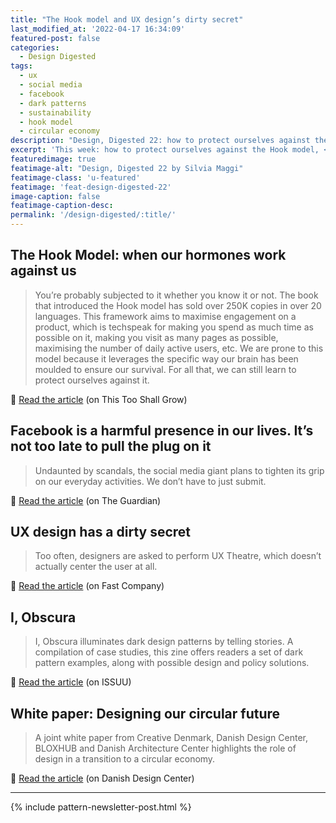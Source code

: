 ```yaml
---
title: "The Hook model and UX design’s dirty secret"
last_modified_at: '2022-04-17 16:34:09'
featured-post: false
categories:
  - Design Digested
tags:
  - ux
  - social media
  - facebook
  - dark patterns
  - sustainability
  - hook model
  - circular economy
description: "Design, Digested 22: how to protect ourselves against the Hook model, UX design’s dirty secret, harmful Facebook and more."
excerpt: 'This week: how to protect ourselves against the Hook model, <em>UX Theatre</em>, dark patterns, and circular economy.'
featuredimage: true
featimage-alt: "Design, Digested 22 by Silvia Maggi"
featimage-class: 'u-featured'
featimage: 'feat-design-digested-22'
image-caption: false
featimage-caption-desc: 
permalink: '/design-digested/:title/'
---
```

## The Hook Model: when our hormones work against us

> You’re probably subjected to it whether you know it or not. The book that introduced the Hook model has sold over 250K copies in over 20 languages. This framework aims to maximise engagement on a product, which is techspeak for making you spend as much time as possible on it, making you visit as many pages as possible, maximising the number of daily active users, etc. We are prone to this model because it leverages the specific way our brain has been moulded to ensure our survival. For all that, we can still learn to protect ourselves against it.

<p class="detached">🔗 <a href="https://thistooshallgrow.com/blog/hook-model-hormones">Read the article</a> (on This Too Shall Grow)</p>

## Facebook is a harmful presence in our lives. It’s not too late to pull the plug on it

> Undaunted by scandals, the social media giant plans to tighten its grip on our everyday activities. We don’t have to just submit.

<p class="detached">🔗 <a href="https://www.theguardian.com/commentisfree/2021/oct/06/facebook-scandals-social-media">Read the article</a> (on The Guardian)</p>

## UX design has a dirty secret

> Too often, designers are asked to perform UX Theatre, which doesn’t actually center the user at all.

<p class="detached">🔗 <a href="https://www.fastcompany.com/90686473/ux-design-has-a-dirty-secret\">Read the article</a> (on Fast Company)</p>

## I, Obscura

> I, Obscura illuminates dark design patterns by telling stories. A compilation of case studies, this zine offers readers a set of dark pattern examples, along with possible design and policy solutions.

<p class="detached">🔗 <a href="https://issuu.com/stanforddcsl/docs/dcsl_darkpatternszine_2021\">Read the article</a> (on ISSUU)</p>

## White paper: Designing our circular future

> A joint white paper from Creative Denmark, Danish Design Center, BLOXHUB and Danish Architecture Center highlights the role of design in a transition to a circular economy.

<p class="detached">🔗 <a href="https://ddc.dk/designing-our-circular-future/">Read the article</a> (on Danish Design Center)</p>

---

{% include pattern-newsletter-post.html %}